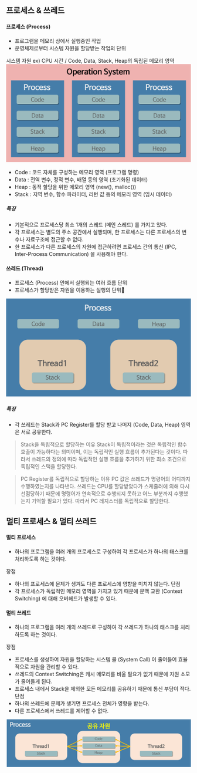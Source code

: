 ## 프로세스 & 쓰레드
#### 프로세스 (Process)
- 프로그램을 메모리 상에서 실행중인 작업
- 운영체제로부터 시스템 자원을 할당받는 작업의 단위

시스템 자원 ex) CPU 시간 / Code, Data, Stack, Heap의 독립된 메모리 영역
<img src="../img/process.png">
- Code : 코드 자체를 구성하는 메모리 영역 (프로그램 명령)
- Data : 전역 변수, 정적 변수, 배열 등의 영역 (초기화된 데이터)
- Heap : 동적 할당을 위한 메모리 영역 (new(), malloc())
- Stack : 지역 변수, 함수 파라미터, 리턴 값 등의 메모리 영역 (임시 데이터)

##### 특징
- 기본적으로 프로세스당 최소 1개의 스레드 (메인 스레드) 를 가지고 있다.
- 각 프로세스는 별도의 주소 공간에서 실행되며, 한 프로세스는 다른 프로세스의 변수나 자료구조에 접근할 수 없다.
- 한 프로세스가 다른 프로세스의 자원에 접근하려면 프로세스 간의 통신 (IPC, Inter-Process Communication) 을 사용해야 한다.

  

#### 쓰레드 (Thread)
- 프로세스 (Process) 안에서 실행되는 여러 흐름 단위
- 프로세스가 할당받은 자원을 이용하는 실행의 단위
  
<img src="../img/thread.png">

##### 특징
- 각 쓰레드는 Stack과 PC Register를 할당 받고 나머지 (Code, Data, Heap) 영역은 서로 공유한다.
> Stack을 독립적으로 할당하는 이유
Stack이 독립적이라는 것은 독립적인 함수 호출이 가능하다는 의미이며, 이는 독립적인 실행 흐름이 추가된다는 것이다. 따라서 쓰레드의 정의에 따라 독립적인 실행 흐름을 추가하기 위한 최소 조건으로 독립적인 스택을 할당한다.

> PC Register를 독립적으로 할당하는 이유
PC 값은 쓰레드가 명령어의 어디까지 수행하였는지를 나타낸다. 쓰레드는 CPU를 할당받았다가 스케줄러에 의해 다시 선점당하기 때문에 명령어가 연속적으로 수행되지 못하고 어느 부분까지 수행했는지 기억할 필요가 있다. 따라서 PC 레지스터를 독립적으로 할당한다.

  




## 멀티 프로세스 & 멀티 쓰레드
#### 멀티 프로세스
- 하나의 프로그램을 여러 개의 프로세스로 구성하여 각 프로세스가 하나의 태스크를 처리하도록 하는 것이다.

장점
- 하나의 프로세스에 문제가 생겨도 다른 프로세스에 영향을 미치지 않는다.
단점
- 각 프로세스가 독립적인 메모리 영역을 가지고 있기 때문에 문맥 교환 (Context Switching) 에 대해 오버헤드가 발생할 수 있다.



#### 멀티 쓰레드
- 하나의 프로그램을 여러 개의 쓰레드로 구성하여 각 쓰레드가 하나의 태스크를 처리하도록 하는 것이다.

장점
- 프로세스를 생성하여 자원을 할당하는 시스템 콜 (System Call) 이 줄어들어 효율적으로 자원을 관리할 수 있다.
- 쓰레드의 Context Switching은 캐시 메모리를 비울 필요가 없기 때문에 자원 소모가 줄어들게 된다.
- 프로세스 내에서 Stack을 제외한 모든 메모리를 공유하기 때문에 통신 부담이 적다.
단점
- 하나의 쓰레드에 문제가 생기면 프로세스 전체가 영향을 받는다.
- 다른 프로세스에서 쓰레드를 제어할 수 없다.

<img src="../img/multi-thread.png">
